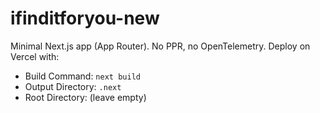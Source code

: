 # ifinditforyou-new

Minimal Next.js app (App Router). No PPR, no OpenTelemetry.
Deploy on Vercel with:
- Build Command: `next build`
- Output Directory: `.next`
- Root Directory: (leave empty)
